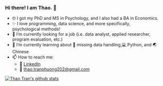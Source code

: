 ### Hi there! I am Thao. 👋

- :nerd_face: I got my PhD and MS in Psychology, and I also had a BA in Economics. 
- :sparkles: I love programming, data science, and more specifically, psychological methods!
- :tada: I’m currently looking for a job (i.e. data analyst, applied researcher, program evaluation, etc.)
- 🌱 I’m currently learning about :open_file_folder: missing data handling,:computer: Python, and 🌏 Chinese
- 📫 How to reach me: 
  - :office: [LinkedIn](https://www.linkedin.com/in/thaotrann/)
  - 📧 thao.tranphuong202@gmail.com


[![Thao Tran's github stats](https://github-readme-stats.vercel.app/api?username=ttrann202&count_private=true&show_icons=true&theme=radical&hide_rank=false)](https://github.com/anuraghazra/github-readme-stats)
